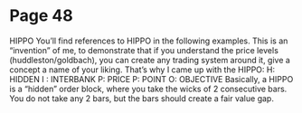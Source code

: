 # Page 48

HIPPO
You’ll find references to HIPPO in the following examples.
This is an “invention” of me, to demonstrate that if you
understand the price levels (huddleston/goldbach), you can
create any trading system around it, give a concept a name of
your liking.
That’s why I came up with the HIPPO:
H: HIDDEN
I : INTERBANK
P: PRICE
P: POINT
O: OBJECTIVE
Basically, a HIPPO is a “hidden” order block, where you
take the wicks of 2 consecutive bars.
You do not take any 2 bars, but the bars should create a
fair value gap.